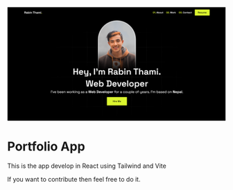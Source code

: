 ![screenshot](screenshots.png)
# Portfolio App

This is the app develop in React using Tailwind and Vite

If you want to contribute then feel free to do it.
